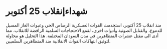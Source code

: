 # شهداءإنقلاب 25 أكتوبر

منذ انقلاب 25 أكتوبر، استخدمت القوات العسكرية الرصاص الحي وعبوات الغاز المسيل للدموع، والقنابل الصوتية وأدوات اخرى، لقمع الاحتجاجات السلمية الرافضة للانقلاب. مما أدى الى مقتل عشرات المتظاهرين في مدن السودان المختلفة. هذا التحليل هو محاولة لتوثيق انتهاكات القوات الانقلابية ضد المتظاهرين السلميين.
